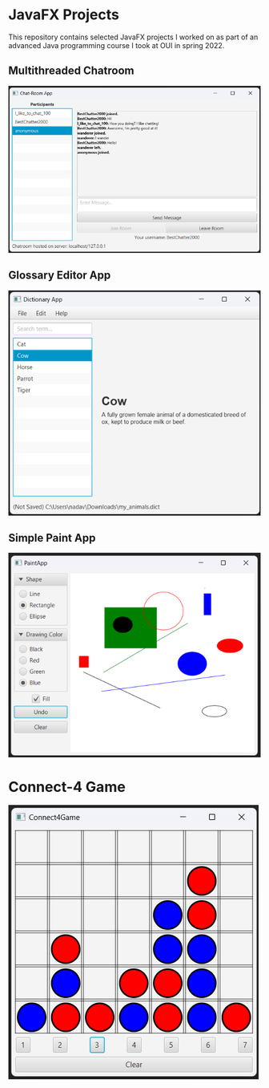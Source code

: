 # JavaFX Projects

This repository contains selected JavaFX projects I worked on as part of an advanced Java programming course I took at OUI in spring 2022.

## Multithreaded Chatroom

![Screenshot from the chatroom client app](chatroom/screenshot.png)

## Glossary Editor App

![Screenshot from the glossary editor app](glossary-editor/screenshot.png)

## Simple Paint App

![Screenshot from my simple paint app](paint/screenshot.png)

# Connect-4 Game

![Screenshot from the connect-4 game](connect-4/screenshot.png)
